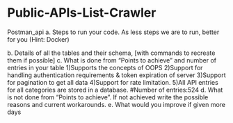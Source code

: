 # Public-APIs-List-Crawler
Postman_api
a. Steps to run your code. As less steps we are to run, better for you (Hint: Docker)


b. Details of all the tables and their schema, [with commands to recreate them if possible]
c. What is done from “Points to achieve” and number of entries in your table
    1)Supports the concepts of OOPS
    2)Support for handling authentication requirements & token expiration of server
    3)Support for pagination to get all data
    4)Support for rate limitation.
    5)All API entries for all categories are stored in a database.
    #Number of entries:524
d. What is not done from “Points to achieve”. If not achieved write the possible reasons and current workarounds.
e. What would you improve if given more days
